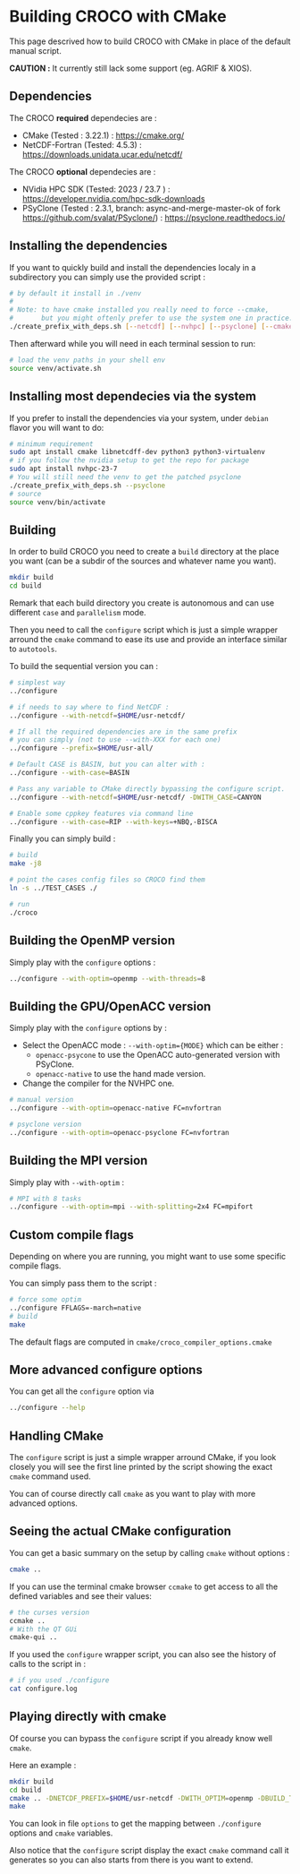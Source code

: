 Building CROCO with CMake
=========================

This page descrived how to build CROCO with CMake in place of the default
manual script.

**CAUTION :** It currently still lack some support (eg. AGRIF & XIOS).

Dependencies
------------

The CROCO **required** dependecies are :

 * CMake (Tested : 3.22.1) : https://cmake.org/
 * NetCDF-Fortran (Tested: 4.5.3) : https://downloads.unidata.ucar.edu/netcdf/

The CROCO **optional** dependecies are :

 * NVidia HPC SDK (Tested: 2023 / 23.7 ) : https://developer.nvidia.com/hpc-sdk-downloads
 * PSyClone (Tested : 2.3.1, branch: async-and-merge-master-ok of fork https://github.com/svalat/PSyclone/) : https://psyclone.readthedocs.io/

Installing the dependencies
---------------------------

If you want to quickly build and install the dependencies localy in a subdirectory
you can simply use the provided script :

```sh
# by default it install in ./venv
#
# Note: to have cmake installed you really need to force --cmake,
#       but you might oftenly prefer to use the system one in practice.
./create_prefix_with_deps.sh [--netcdf] [--nvhpc] [--psyclone] [--cmake] [--all] [PREFIX_DIR]
```

Then afterward while you will need in each terminal session to run:

```sh
# load the venv paths in your shell env
source venv/activate.sh
```

Installing most dependecies via the system
------------------------------------------

If you prefer to install the dependencies via your system, under `debian` flavor
you will want to do:

```sh
# minimum requirement
sudo apt install cmake libnetcdff-dev python3 python3-virtualenv
# if you follow the nvidia setup to get the repo for package
sudo apt install nvhpc-23-7
# You will still need the venv to get the patched psyclone
./create_prefix_with_deps.sh --psyclone
# source
source venv/bin/activate
```

Building
--------

In order to build CROCO you need to create a `build` directory at the place
you want (can be a subdir of the sources and whatever name you want).

```sh
mkdir build
cd build
```

Remark that each build directory you create is autonomous and can use
different `case` and `parallelism` mode.

Then you need to call the `configure` script which is just a simple wrapper
arround the `cmake` command to ease its use and provide an interface similar
to `autotools`.

To build the sequential version you can :

```sh
# simplest way
../configure

# if needs to say where to find NetCDF :
../configure --with-netcdf=$HOME/usr-netcdf/

# If all the required dependencies are in the same prefix
# you can simply (not to use --with-XXX for each one)
../configure --prefix=$HOME/usr-all/

# Default CASE is BASIN, but you can alter with :
../configure --with-case=BASIN

# Pass any variable to CMake directly bypassing the configure script.
../configure --with-netcdf=$HOME/usr-netcdf/ -DWITH_CASE=CANYON

# Enable some cppkey features via command line
../configure --with-case=RIP --with-keys=+NBQ,-BISCA
```

Finally you can simply build :

```sh
# build
make -j8

# point the cases config files so CROCO find them
ln -s ../TEST_CASES ./

# run
./croco
```

Building the OpenMP version
---------------------------

Simply play with the `configure` options :

```sh
../configure --with-optim=openmp --with-threads=8
```

Building the GPU/OpenACC version
--------------------------------

Simply play with the `configure` options by :

 * Select the OpenACC mode : `--with-optim={MODE}` which can be either :
    * `openacc-psycone` to use the OpenACC auto-generated version with PSyClone.
    * `openacc-native` to use the hand made version.
 * Change the compiler for the NVHPC one.

```sh
# manual version
../configure --with-optim=openacc-native FC=nvfortran

# psyclone version
../configure --with-optim=openacc-psyclone FC=nvfortran
```

Building the MPI version
------------------------

Simply play with `--with-optim` :

```sh
# MPI with 8 tasks
../configure --with-optim=mpi --with-splitting=2x4 FC=mpifort
```

Custom compile flags
--------------------

Depending on where you are running, you might want to use some specific
compile flags.

You can simply pass them to the script :

```sh
# force some optim
../configure FFLAGS=-march=native
# build
make
```

The default flags are computed in `cmake/croco_compiler_options.cmake`

More advanced configure options
-------------------------------

You can get all the `configure` option via

```sh
../configure --help
```

Handling CMake
--------------

The `configure` script is just a simple wrapper arround CMake, if you look
closely you will see the first line printed by the script showing the exact
`cmake` command used.

You can of course directly call `cmake` as you want to play with more advanced
options.

Seeing the actual CMake configuration
-------------------------------------

You can get a basic summary on the setup by calling `cmake` without options :

```sh
cmake ..
```

If you can use the terminal cmake browser `ccmake` to get access to all the
defined variables and see their values:

```sh
# the curses version
ccmake ..
# With the QT GUi
cmake-qui ..
```

If you used the `configure` wrapper script, you can also see the history of
calls to the script in :

```sh
# if you used ./configure
cat configure.log
```

Playing directly with cmake
---------------------------

Of course you can bypass the `configure` script if you already know well
`cmake`.

Here an example :

```sh
mkdir build
cd build
cmake .. -DNETCDF_PREFIX=$HOME/usr-netcdf -DWITH_OPTIM=openmp -DBUILD_TYPE=Debug
make
```

You can look in file `options` to get the mapping between `./configure` options
and `cmake` variables.

Also notice that the `configure` script display the exact `cmake` command call
it generates so you can also starts from there is you want to extend.
